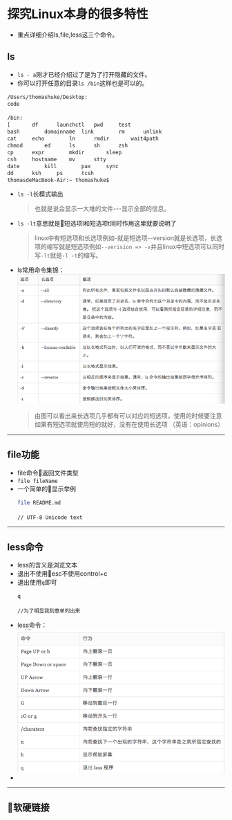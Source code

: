 # 探究Linux本身的很多特性
- 重点详细介绍ls,file,less这三个命令。
## ls
- `ls - a`刚才已经介绍过了是为了打开隐藏的文件。
- 你可以打开任意的目录`ls /bin`这样也是可以的。
>   
    /Users/thomashuke/Desktop:
    code

    /bin:
    [		df		launchctl	pwd		test
    bash		domainname	link		rm		unlink
    cat		echo		ln		rmdir		wait4path
    chmod		ed		ls		sh		zsh
    cp		expr		mkdir		sleep
    csh		hostname	mv		stty
    date		kill		pax		sync
    dd		ksh		ps		tcsh
    thomasdeMacBook-Air:~ thomashuke$ 
- `ls -l`长模式输出
    > 也就是说会显示一大堆的文件---显示全部的信息。
- `ls -lt`意思就是短选项l和短选项t同时作用这里就要说明了
    > linux中有短选项和长选项例如-就是短选项--version就是长选项，长选项的缩写就是短选项例如`--verision => -v`并且linux中短选项可以同时写`-lt`就是`-l -t`的缩写。
- ls常用命令集锦：
    ![pic](../picture/2017-9-4.png)
    > 由图可以看出来长选项几乎都有可以对应的短选项，使用的时候要注意如果有短选项就使用短的就好，没有在使用长选项 （英语：opinions）
---
## file功能
- file命令返回文件类型
- `file fileName`
- 一个简单的显示举例
    ```bash
    file README.md

    // UTF-8 Unicode text
    ```
---
## less命令
- less的含义是浏览文本
- 退出不使用esc不使用control+c
- 退出使用`q`即可
    ```bash
    q

    //为了明显我刻意单列出来
    ```
- less命令：![p](../picture/2017-9-4-1.png)
- 
---
## 软硬链接
